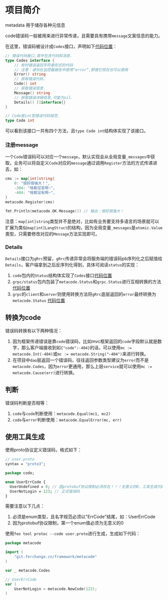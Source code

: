 # 项目简介
metadata 用于储存各种元信息

code错误码一般被用来进行异常传递，且需要具有携带`message`文案信息的能力。

在这里，错误码被设计成`Codes`接口，声明如下[代码位置](https://git.forchange.cn/framework/metacode/code.go)：

```go
// 错误代码接口,其中包含代码和消息.
type Codes interface {
    // 有时错误返回字符串形式的代码
    // 注意：请勿在监控器报告中使用“error”,即使它现在也可以使用
    Error() string
    // 获取错误代码.
    Code() int
    // 获取错误信息.
    Message() string
    // 获取错误详细信息,可能为nil.
    Details() []interface{}
}

// Code是int型错误代码规范.
type Code int
```
可以看到该接口一共有四个方法，且`type Code int`结构体实现了该接口。

### 注册message

一个`Code`错误码可以对应一个`message`，默认实现会从全局变量`_messages`中获取，业务可以将自定义`Code`对应的`message`通过调用`Register`方法的方式传递进去，如：

```go
cms := map[int]string{
    0: "很好很强大！",
    -304: "啥都没变啊~",
    -404: "啥都没有啊~",
}
metacode.Register(cms)

fmt.Println(metacode.OK.Message()) // 输出：很好很强大！
```

注意：`map[int]string`类型并不是绝对，比如有业务要支持多语言的场景就可以扩展为类似`map[int]LangStruct`的结构，因为全局变量`_messages`是`atomic.Value`类型，只需要修改对应的`Message`方法实现即可。

### Details

`Details`接口为`gRrc`预留，`gRrc`传递异常会将服务端的错误码pb序列化之后赋值给`Details`，客户端拿到之后反序列化得到，具体可阅读`status`的实现：
1. `code`包内的`Status`结构体实现了`Codes`接口[代码位置](https://git.forchange.cn/framework/metacode/status.go)
2. `grpc/status`包内包装了`metacode.Status`和`grpc.Status`进行互相转换的方法[代码位置](https://git.forchange.cn/base/grpc/status/status.go)
3. `grpc`的`client`和`server`则使用转换方法将`gRrc`底层返回的`error`最终转换为`metacode.Status` [代码位置](https://git.forchange.cn/base/grpc/client.go)


## 转换为code
错误码转换有以下两种情况：
1. 因为框架传递错误是靠`code`错误码，比如mvc框架返回的`code`字段默认就是数字，那么客户端接收到如`{"code":-404}`的话，可以使用`mc := metacode.Int(-404)`或`mc := metacode.String("-404")`来进行转换。
2. 在项目中`dao`层返回一个错误码，往往返回参数类型建议为`error`而不是`metacode.Codes`，因为`error`更通用，那么上层`service`就可以使用`mc := metacode.Cause(err)`进行转换。

## 判断

错误码判断是否相等：
1. `code`与`code`判断使用：`metacode.Equal(mc1, mc2)`
2. `code`与`error`判断使用：`metacode.EqualError(mc, err)`

## 使用工具生成

使用proto协议定义错误码，格式如下：

```proto
// user.proto
syntax = "proto3";

package code;

enum UserErrCode { 
  UserUndefined = 0; // 因protobuf协议限制必须存在！！！无意义的0，工具生成代码时会忽略该参数
  UserNotLogin = 123; // 正式错误码
}
```

需要注意以下几点：

1. 必须是enum类型，且名字规范必须以"ErrCode"结尾，如：UserErrCode
2. 因为protobuf协议限制，第一个enum值必须为无意义的0


使用`feo tool protoc --code user.proto`进行生成，生成如下代码：

```go
package metacode

import (
    "git.forchange.cn/framework/metacode"
)

var _ metacode.Codes

// UserErrCode
var (
    UserNotLogin = metacode.NewCode(123);
)
```
